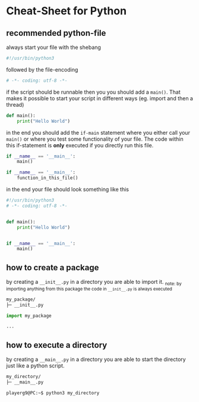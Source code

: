 # Cheat-Sheet for Python

## recommended python-file
always start your file with the shebang
```py
#!/usr/bin/python3
```
followed by the file-encoding
```py
# -*- coding: utf-8 -*-
```
if the script should be runnable then you you should add a `main()`. That makes it possible to start your script in different ways
(eg. import and then a thread)
```py
def main():
    print("Hello World")
```
in the end you should add the `if-main` statement where you either call your `main()` or where you test some functionality of your file.
The code within this if-statement is **only** executed if you directly run this file.
```py
if __name__ == '__main__':
    main()

if __name__ == '__main__':
    function_in_this_file()
```
in the end your file should look something like this
```py
#!/usr/bin/python3
# -*- coding: utf-8 -*-


def main():
    print("Hello World")


if __name__ == '__main__':
    main()
```

## how to create a package
by creating a `__init__.py` in a directory you are able to import it.
<sub>note: by importing anything from this package the code in `__init__.py` is always executed</sub>
```txt
my_package/
├─ __init__.py
```
```py
import my_package

...
```

## how to execute a directory
by creating a `__main__.py` in a directory you are able to start the directory just like a python script.
```txt
my_directory/
├─ __main__.py
```
```console
playerg9@PC:~$ python3 my_directory
```
